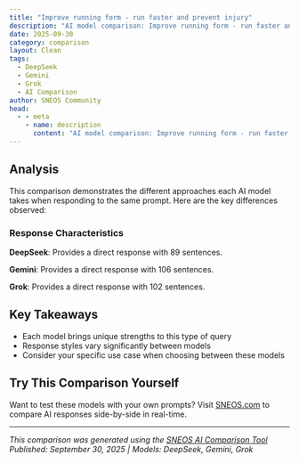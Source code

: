 ```yaml
---
title: "Improve running form - run faster and prevent injury"
description: "AI model comparison: Improve running form - run faster and prevent injury..."
date: 2025-09-30
category: comparison
layout: Clean
tags:
  - DeepSeek
  - Gemini
  - Grok
  - AI Comparison
author: SNEOS Community
head:
  - - meta
    - name: description
      content: "AI model comparison: Improve running form - run faster and prevent injury..."
---
```


<ChatComparison
  title="Improve running form - run faster and prevent injury"
  prompt="Improve running form - run faster and prevent injury"
  :responses='{
    "DeepSeek": "Of course. Improving your running form is one of the most powerful things you can do to run faster, feel better, and stay injury-free. It\u0027s not about one single \u0022perfect\u0022 pose, but about a series of efficient, aligned movements.\n\nHere is a comprehensive guide to improving your running form, broken down into key principles, drills, and common mistakes.\n\n### The Core Principles of Efficient Running Form\n\nThink of these as the foundational elements. Work on one or two at a time during your easy runs.\n\n#### 1. Posture: Run Tall, Not Bent Over\n*   **Why:** Good posture aligns your spine, opens your lungs, and allows for optimal power transfer.\n*   **How:**\n    *   Imagine a string pulling the crown of your head up towards the sky.\n    *   Stand tall with a slight forward lean **from the ankles, not the waist**. Your entire body should be a straight line from your ankle to your ear.\n    *   Look ahead, not down at your feet. Your gaze should be 30-50 meters in front of you.\n    *   Keep your chest open and shoulders relaxed down and back (not hunched).\n\n#### 2. Cadence: Quick, Light Steps\n*   **Why:** A higher cadence (steps per minute) reduces overstriding, which is a major cause of injury. It promotes a mid-foot strike and makes your running lighter and more efficient.\n*   **How:**\n    *   Aim for **170-180 steps per minute**. You can measure this by counting how many times one foot hits the ground in 30 seconds and multiplying by 4.\n    *   Use a metronome app or a playlist with songs at 170-180 BPM to train your brain and legs.\n    *   Focus on quick, light, quiet steps\u2014like you\u0027re running on hot coals.\n\n#### 3. Footstrike: Land Under Your Body\n*   **Why:** Landing with your foot too far in front of your body (overstriding) acts as a brake, increasing impact forces and injury risk.\n*   **How:**\n    *   Your foot should land directly beneath your center of gravity.\n    *   Aim for a **mid-foot strike**, where you land on the ball of your foot and then gently lower your heel. Avoid a heavy heel strike or running exclusively on your toes.\n    *   Think \u0022pull\u0022 your foot from the ground rather than \u0022pushing\u0022 off.\n\n#### 4. Arm Carry: Drive Forward, Not Across\n*   **Why:** Your arms provide balance and drive your momentum forward. Wasted side-to-side arm movement wastes energy.\n*   **How:**\n    *   Keep elbows bent at about a 90-degree angle.\n    *   Swing your arms forward and back, not across your body. Your hands should travel from your hip (in the back) to your chest (in the front).\n    *   Relax your hands as if you\u0027re gently holding a potato chip you don\u0027t want to break.\n    *   Keep your shoulders relaxed and avoid hunching them up towards your ears.\n\n#### 5. Lean: A Subtle Forward Tilt\n*   **Why:** Gravity is your friend. A slight forward lean lets you use gravity for propulsion instead of relying solely on muscle power.\n*   **How:**\n    *   The lean should come from your **ankles**, not your hips. If you lean from the hips, you break your postural alignment.\n    *   It should be a subtle, controlled fall. The faster you run, the more pronounced the lean becomes.\n\n---\n\n### Drills to Reinforce Good Form\n\nIncorporate these 2-3 times per week after your warm-up but before your main run.\n\n1.  **High Knees:** Promotes high cadence and knee drive.\n    *   Run in place, bringing your knees up to hip height while staying on the balls of your feet. Do for 20-30 meters.\n\n2.  **Butt Kicks:** Encourages a quick leg recovery and hamstring activation.\n    *   Jog forward, focusing on kicking your heels up to your glutes. Do for 20-30 meters.\n\n3.  **A-Skips:** The ultimate coordination drill for posture, cadence, and power.\n    *   Skip forward, driving one knee up while the opposite arm drives forward. Focus on a quick, rhythmic motion off the ground.\n\n4.  **Strides:** Teaches your body to run fast with good form.\n    *   After an easy run, do 4-6 x 100 meter accelerations. Gradually build to about 90% of your top speed, focusing on perfect form, then gradually slow down. Rest fully between each.\n\n---\n\n### Common Mistakes to Avoid\n\n*   **Overstriding:** The #1 form fault. If your heel strikes the ground way out in front of your body, you\u0027re braking with every step. **Fix:** Increase your cadence.\n*   **Bouncing Too Much:** Excessive vertical oscillation wastes energy moving you up and down instead of forward. **Fix:** Focus on a slight forward lean and quick, light steps.\n*   **Hunched Shoulders:** Creates tension in your neck, back, and shoulders, restricting breathing. **Fix:** Shake out your arms, roll your shoulders back, and \u0022run tall.\u0022\n*   **Heel Striking with a Straight Leg:** A surefire way to send shockwaves through your knees and shins. **Fix:** Land with a slightly bent knee and focus on landing under your body.\n\n---\n\n### The Role of Strength and Mobility\n\nForm isn\u0027t just about technique; it\u0027s about having the strength and flexibility to execute it.\n\n*   **Strength Training (2x/week):** Focus on single-leg stability and the posterior chain.\n    *   **Key Exercises:** Squats, Lunges, Single-Leg Deadlifts, Calf Raises, Glute Bridges, Planks.\n*   **Mobility \u0026 Flexibility:** A consistent routine prevents muscles from getting tight and pulling you out of alignment.\n    *   **Focus Areas:** Hip Flexors, Glutes, Calves, Hamstrings, Thoracic Spine (upper back).\n    *   **Tools:** Dynamic stretching before runs, static stretching or foam rolling after runs.\n\n### Sample Integration Plan\n\n*   **Week 1-2:** Focus **only** on **Posture and Cadence** during your easy runs. Use a metronome app.\n*   **Week 3-4:** Add a focus on **Arm Carry**. Do form drills (High Knees, Butt Kicks) once a week.\n*   **Week 5-6:** Concentrate on **Footstrike** and the feeling of \u0022pulling\u0022 your foot from the ground. Add Strides after two easy runs per week.\n*   **Ongoing:** Continue strength training and mobility work. Re-focus on one principle during each run.\n\n**Final Pro Tip:** Film yourself! Have a friend take a short video of you running from the side and the front. You\u0027ll be able to see your form clearly and identify what to work on.\n\nImproving form takes consistent, mindful practice. Be patient, and the rewards\u2014effortless speed and a resilient body\u2014will be well worth it. Happy running!",
    "Gemini": "Okay, let\u0027s break down how to improve running form to run faster and prevent injuries. We\u0027ll cover key elements, drills, and training strategies.\n\n**I. Key Elements of Good Running Form:**\n\n*   **Posture:**\n    *   **Upright and Tall:** Imagine a string pulling you up from the crown of your head.  Avoid slouching, rounding the shoulders, or excessive forward lean at the hips. A slight forward lean from the ankles is okay.\n    *   **Engaged Core:**  A stable core provides a solid base for movement. Think about drawing your belly button towards your spine.\n    *   **Relaxed Shoulders:** Keep your shoulders down and relaxed, not tense or hunched.  Imagine shaking your arms and shoulders to release tension.\n\n*   **Foot Strike:**\n    *   **Midfoot Strike:** Ideally, your foot should land somewhere around the midfoot, directly under your center of mass. This allows for better shock absorption and reduces stress on your joints.  Aim for a \u0022quiet\u0022 landing.\n    *   **Avoid Overstriding:** Overstriding (landing with your foot too far in front of your body) is a major cause of injuries. It acts like a brake, slowing you down and increasing impact forces.\n    *   **Cadence (Steps Per Minute):** Aim for a higher cadence, generally around 170-180 steps per minute.  A higher cadence reduces overstriding and impact.\n\n*   **Arm Swing:**\n    *   **Forward and Back:**  Arms should swing primarily forward and backward, not across your body.  Keep your elbows bent at approximately 90 degrees.\n    *   **Relaxed Hands:**  Keep your hands relaxed, not clenched. Imagine holding a potato chip without breaking it.\n    *   **Drive:**  Your arm swing helps propel you forward.  A stronger arm drive can improve your stride length and speed.\n\n*   **Leg Action:**\n    *   **Knee Lift:** A slight knee lift helps generate power and allows for a more efficient stride.  Don\u0027t overdo it, especially for longer distances.\n    *   **Quick Turnover:** Focus on lifting your feet quickly off the ground.  This is directly related to cadence.\n    *   **Full Extension:** Extend your leg fully as you push off from the ground, engaging your glutes and hamstrings.\n\n*   **Head Position:**\n    *   **Eyes Forward:** Look ahead on the path, not down at your feet.  Maintain a neutral head position.\n    *   **Relaxed Jaw:**  Tension in your jaw can spread to your neck and shoulders. Keep your jaw relaxed.\n\n**II. Drills to Improve Running Form:**\n\nThese drills are designed to improve specific aspects of your running form. Do them 2-3 times per week, before your regular runs. Focus on quality over quantity.\n\n*   **Warm-up before drills:** 5-10 minutes of light jogging and dynamic stretching (leg swings, arm circles, torso twists).\n\n*   **A-Skips:**\n    *   Purpose: Improves knee lift and coordination.\n    *   How to do it: Skip forward, emphasizing a high knee lift with each step.  Focus on bringing your thigh parallel to the ground. Swing your arms in opposition to your legs.\n\n*   **B-Skips:**\n    *   Purpose: Improves leg extension and hamstring activation.\n    *   How to do it: Similar to A-skips, but as you bring your knee up, extend your lower leg forward, \u0022kicking\u0022 your heel out in front of you.  Then, pull your foot back underneath your hip as you land.\n\n*   **High Knees:**\n    *   Purpose: Improves knee lift and turnover.\n    *   How to do it: Run in place or forward, lifting your knees as high as possible with each step. Maintain a quick turnover.\n\n*   **Butt Kicks:**\n    *   Purpose: Improves hamstring flexibility and turnover.\n    *   How to do it: Run in place or forward, bringing your heels up to touch your glutes with each step.\n\n*   **Bounding:**\n    *   Purpose: Improves power and stride length.\n    *   How to do it: Exaggerated strides, focusing on pushing off powerfully and covering more ground with each step.\n\n*   **Cadence Drills:**\n    *   Purpose: Increase your steps per minute\n    *   How to do it: Use a metronome app (set to 170-180 bpm) and run in time with the beat.  Focus on taking quicker, shorter steps.\n\n*   **Posture Drills:**\n    *   Purpose: Improve posture and core engagement.\n    *   How to do it: Wall Lean: Stand with your back against a wall, heels a few inches away.  Gently press your lower back into the wall and maintain a tall, upright posture. Hold for 30 seconds, repeat several times.\n\n*   **Arm Swing Drills:**\n    *   Purpose: Improve arm swing efficiency.\n    *   How to do it: Stand in front of a mirror and practice your arm swing, focusing on moving your arms forward and back without crossing your body.\n\n**III. Training Strategies:**\n\n*   **Gradual Changes:** Don\u0027t try to change everything at once. Focus on one or two aspects of your form at a time.  Making too many changes too quickly can lead to injury.\n*   **Strength Training:** Strength training is crucial for supporting good running form and preventing injuries. Focus on exercises that strengthen your core, glutes, hamstrings, and calves.\n    *   Examples: Squats, lunges, deadlifts, planks, glute bridges, calf raises.\n*   **Flexibility and Mobility:**  Stretching and mobility exercises help improve your range of motion and prevent muscle imbalances.\n    *   Examples: Hamstring stretches, calf stretches, hip flexor stretches, yoga, foam rolling.\n*   **Listen to Your Body:** Pay attention to any pain or discomfort. If you experience pain, stop running and rest or consult a physical therapist.\n*   **Video Analysis:** Record yourself running and analyze your form. This can help you identify areas for improvement.\n*   **Hill Running:** Running uphill can help improve your leg strength and knee lift.\n*   **Tempo Runs:** Tempo runs (running at a comfortably hard pace for a sustained period) can help improve your running economy and efficiency.\n*   **Interval Training:** Interval training (alternating between high-intensity bursts and recovery periods) can help improve your speed and endurance.\n*   **Long Runs:** Long runs help build your endurance and teach your body to run efficiently at a slower pace.\n\n**IV. Addressing Common Problems:**\n\n*   **Overstriding:**\n    *   Focus on increasing your cadence.\n    *   Shorten your stride length.\n    *   Engage your glutes to drive your leg back.\n*   **Heel Striking:**\n    *   Focus on landing midfoot.\n    *   Increase your cadence.\n    *   Strengthen your calf muscles.\n*   **Slouching:**\n    *   Focus on maintaining an upright posture.\n    *   Engage your core.\n    *   Strengthen your back muscles.\n*   **Arm Crossing:**\n    *   Focus on swinging your arms forward and back.\n    *   Imagine a line down the center of your body and keep your arms from crossing it.\n\n**V. Important Considerations:**\n\n*   **Shoes:** Make sure you\u0027re wearing properly fitted running shoes that are appropriate for your foot type and running style.  Visit a specialty running store for a shoe fitting.\n*   **Surface:** Vary your running surfaces.  Running on soft surfaces like grass or trails can reduce impact forces.\n*   **Warm-up and Cool-down:** Always warm up before running and cool down afterward. This helps prepare your muscles for exercise and prevent injuries.\n*   **Nutrition and Hydration:** Proper nutrition and hydration are essential for performance and recovery.\n\n**VI.  Seeking Professional Help:**\n\n*   **Running Coach:** A running coach can provide personalized guidance and help you develop a training plan that is tailored to your goals.\n*   **Physical Therapist:** A physical therapist can assess your running form and identify any underlying muscle imbalances or weaknesses.  They can also help you develop a rehabilitation plan if you have an injury.\n*   **Podiatrist:** A podiatrist can assess your foot type and recommend appropriate footwear.  They can also treat any foot problems that may be affecting your running form.\n\n**In Summary:**\n\nImproving running form is an ongoing process that requires patience, consistency, and attention to detail. By focusing on the key elements of good running form, incorporating drills into your training, and listening to your body, you can run faster, prevent injuries, and enjoy running more. Remember to make changes gradually, seek professional help if needed, and be patient with yourself. Good luck!\n",
    "Grok": "Improving your running form is key to running faster, increasing efficiency, and preventing injury. Proper form minimizes stress on your body, conserves energy, and enhances performance. Below are actionable tips and techniques to refine your running form, along with exercises to build the necessary strength and mobility.\n\n---\n\n### Key Components of Good Running Form\n1. **Posture**\n   - **Stay Upright**: Keep your head up, look about 10-20 feet ahead, and avoid leaning too far forward or backward. Your body should form a slight forward lean from the ankles (not the waist) to use gravity to your advantage.\n   - **Relax Shoulders**: Keep your shoulders down and relaxed, avoiding tension. Let your arms swing naturally.\n   - **Engage Core**: A strong core helps maintain stability and proper alignment, reducing strain on your lower back.\n\n2. **Arm Movement**\n   - **Swing Naturally**: Keep your arms bent at about a 90-degree angle and swing them forward and backward (not across your body). Your hands should stay relaxed (imagine holding a delicate object).\n   - **Avoid Over-Swinging**: Excessive arm movement wastes energy. Keep the motion controlled and in sync with your stride.\n\n3. **Foot Placement**\n   - **Land Midfoot**: Aim to land on the midfoot or forefoot (under your hips) rather than heel striking, which can increase impact forces and risk of injury. However, avoid forcing a forefoot strike if it feels unnatural\u2014focus on a smooth, light landing.\n   - **Don\u2019t Overstride**: Landing with your foot too far in front of your body acts like a brake, slowing you down and increasing impact. Your foot should land roughly under your center of gravity.\n\n4. **Stride and Cadence**\n   - **Short, Quick Steps**: A higher cadence (steps per minute, ideally 170-180 for most runners) reduces ground contact time and minimizes impact. Avoid long, bounding strides.\n   - **Stay Light**: Run as though you\u2019re trying to be quiet, with minimal pounding. This reduces stress on joints and muscles.\n\n5. **Breathing**\n   - **Deep, Rhythmic Breathing**: Breathe deeply from your diaphragm, not your chest. Try a 3:2 breathing pattern (inhale for 3 steps, exhale for 2) to stay relaxed and oxygenated.\n\n---\n\n### Benefits of Improved Form\n- **Run Faster**: Efficient form reduces energy waste, allowing you to maintain speed with less effort.\n- **Prevent Injury**: Proper alignment and reduced impact lower the risk of common injuries like shin splints, runner\u2019s knee, and IT band syndrome.\n- **Endurance**: Better form helps you sustain longer runs by conserving energy and reducing muscle fatigue.\n\n---\n\n### Common Mistakes and Fixes\n1. **Overstriding**\n   - **Problem**: Landing with your foot too far ahead of your body increases impact and slows you down.\n   - **Fix**: Focus on increasing cadence and taking shorter steps. Use a metronome or running app to aim for 170-180 steps per minute.\n\n2. **Heel Striking**\n   - **Problem**: Landing hard on your heel creates a jarring force up your legs, increasing injury risk.\n   - **Fix**: Strengthen your calves and practice drills like high knees to encourage a midfoot landing. Transition gradually if switching from heel to midfoot striking.\n\n3. **Slouching or Leaning Too Far**\n   - **Problem**: Poor posture strains your back and neck, reducing efficiency.\n   - **Fix**: Imagine a string pulling your head upward. Engage your core during runs and practice posture exercises like planks.\n\n4. **Tense Upper Body**\n   - **Problem**: Tight shoulders and clenched fists waste energy and disrupt rhythm.\n   - **Fix**: Periodically shake out your arms and hands during a run. Focus on keeping your jaw and shoulders relaxed.\n\n---\n\n### Drills and Exercises to Improve Form\nIncorporate these into your routine 2-3 times per week to build strength, mobility, and muscle memory for better running form.\n\n1. **High Knees**\n   - **Purpose**: Improves cadence and knee lift, encouraging a midfoot strike.\n   - **How**: Drive your knees up to hip height while keeping your torso upright. Pump your arms and land softly. Do for 30-60 seconds.\n\n2. **Butt Kicks**\n   - **Purpose**: Strengthens hamstrings and promotes quick turnover.\n   - **How**: Kick your heels toward your glutes while keeping your upper body stable. Do for 30-60 seconds.\n\n3. **A-Skips and B-Skips**\n   - **Purpose**: Enhances coordination and stride mechanics.\n   - **How**: For A-Skips, skip with high knees, focusing on driving one knee up while the other leg pushes off. For B-Skips, add a quick kick forward with the raised leg before landing. Do for 20-30 meters each.\n\n4. **Core Work (Planks, Bird-Dogs)**\n   - **Purpose**: Strengthens core for better posture and stability.\n   - **How**: Hold a plank for 30-60 seconds, or do bird-dogs (extend opposite arm and leg while balancing) for 10 reps per side.\n\n5. **Calf and Glute Strengthening**\n   - **Purpose**: Strong calves and glutes support proper foot landing and propulsion.\n   - **How**: Do calf raises (20-30 reps) and glute bridges (15-20 reps) to build strength.\n\n6. **Barefoot Running (Short Distances)**\n   - **Purpose**: Encourages a natural midfoot strike and strengthens foot muscles.\n   - **How**: Run barefoot on soft grass or a track for 5-10 minutes, focusing on light steps. Gradually increase time.\n\n---\n\n### Additional Tips to Run Faster and Prevent Injury\n1. **Warm Up and Cool Down**\n   - Warm up with dynamic stretches (leg swings, lunges) to prepare muscles and joints.\n   - Cool down with static stretches (hamstring, quad, calf stretches) to aid recovery.\n\n2. **Strength Training**\n   - Incorporate exercises for legs, glutes, and core 2-3 times per week to support running mechanics and reduce injury risk.\n\n3. **Increase Mileage Gradually**\n   - Follow the 10% rule: Don\u2019t increase weekly mileage by more than 10% to avoid overuse injuries.\n\n4. **Wear Proper Footwear**\n   - Choose running shoes that match your gait and foot type (neutral, stability, or motion control). Replace shoes every 300-500 miles.\n\n5. **Listen to Your Body**\n   - Rest when you feel pain or excessive fatigue. Ignoring warning signs can lead to injuries like stress fractures or tendonitis.\n\n6. **Work on Speed with Intervals**\n   - Add interval training (e.g., 5x1-minute sprints with 2-minute jogs in between) to improve speed and efficiency. Focus on form during fast efforts.\n\n7. **Get a Gait Analysis**\n   - Visit a running store or physical therapist for a gait analysis to identify specific form issues and get personalized advice.\n\n---\n\n### Sample Weekly Plan for Form Improvement\n- **Monday**: Easy run (focus on cadence and posture) \u002B core workout (planks, bridges)\n- **Tuesday**: Speed work (intervals or sprints) \u002B drills (high knees, butt kicks)\n- **Wednesday**: Rest or cross-training (cycling, yoga for mobility)\n- **Thursday**: Easy run \u002B strength training (calf raises, squats)\n- **Friday**: Rest or light jog with form focus\n- **Saturday**: Long run (maintain relaxed form over distance)\n- **Sunday**: Recovery run or drills \u002B stretching\n\n---\n\n### Tools to Help\n- **Metronome App**: Helps maintain a cadence of 170-180 steps per minute.\n- **Running Watch**: Tracks pace, cadence, and distance to monitor progress (e.g., Garmin, Apple Watch).\n- **Video Analysis**: Record yourself running to spot form issues, or ask a coach for feedback.\n\n---\n\n### Final Notes\nImproving running form takes time and consistency. Start by focusing on one or two aspects (like posture or cadence) and gradually incorporate others. Avoid making drastic changes all at once, as this can lead to discomfort or injury. If possible, work with a running coach for tailored guidance. Over weeks and months, small adjustments will lead to faster, safer, and more enjoyable running. Keep at it, and celebrate progress along the way!"
  }'
  published-date="22:46"
/>

## Analysis

This comparison demonstrates the different approaches each AI model takes when responding to the same prompt. Here are the key differences observed:

### Response Characteristics

**DeepSeek**: Provides a direct response with 89 sentences. 

**Gemini**: Provides a direct response with 106 sentences. 

**Grok**: Provides a direct response with 102 sentences. 

## Key Takeaways

- Each model brings unique strengths to this type of query
- Response styles vary significantly between models
- Consider your specific use case when choosing between these models

## Try This Comparison Yourself

Want to test these models with your own prompts? Visit [SNEOS.com](https://sneos.com) to compare AI responses side-by-side in real-time.

---

*This comparison was generated using the [SNEOS AI Comparison Tool](https://sneos.com)*
*Published: September 30, 2025 | Models: DeepSeek, Gemini, Grok*
